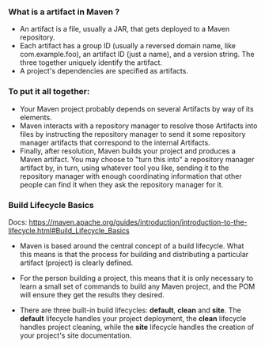 ### What is a artifact in Maven ? 

* An artifact is a file, usually a JAR, that gets deployed to a Maven repository.
* Each artifact has a group ID (usually a reversed domain name, like com.example.foo), an artifact ID (just a name), and a version string. The three together uniquely identify the artifact.
* A project's dependencies are specified as artifacts.


### To put it all together:

* Your Maven project probably depends on several Artifacts by way of its <dependency> elements.
* Maven interacts with a repository manager to resolve those Artifacts into files by instructing the repository manager to send it some 
  repository manager artifacts that correspond to the internal Artifacts.
* Finally, after resolution, Maven builds your project and produces a Maven artifact. You may choose to "turn this into" a repository manager 
  artifact by, in turn, using whatever tool you like, sending it to the repository manager with enough coordinating information that other people 
  can find it when they ask the repository manager for it.

  
### Build Lifecycle Basics
  
Docs: https://maven.apache.org/guides/introduction/introduction-to-the-lifecycle.html#Build_Lifecycle_Basics
  
* Maven is based around the central concept of a build lifecycle. What this means is that the process for building and distributing a particular artifact (project) is clearly defined.

* For the person building a project, this means that it is only necessary to learn a small set of commands to build any Maven project, and the POM will ensure they get the results they desired.

* There are three built-in build lifecycles: **default**, **clean** and **site**. The **default** lifecycle handles your project deployment, the **clean** lifecycle handles project cleaning, while the **site** lifecycle handles the creation of your project's site documentation.
